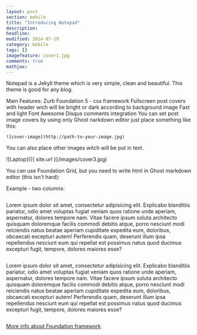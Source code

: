```yaml
---
layout: post
section: mobile
title: "Introducing Notepad"
description: 
headline: 
modified: 2014-07-19
category: mobile
tags: []
imagefeature: cover1.jpg
comments: true
mathjax: 
---
```


Notepad is a Jekyll theme which is very simple, clean and beautiful. This theme is good for any blog.

Main Features:
Zurb Foundation 5 - css framework
Fullscreen post covers with header wich will be bright or dark according to background image
Fast and light
Font Awesome
Disqus comments integration
You can set post image covers by using only Ghost narkdown editor just place something like this:

    ![cover-image](http://path-to-your-image.jpg)

You can also place other images witch will be put in text.

![Laptop]({{ site.url }}/images/cover3.jpg)

You can use Foundation Grid, but you need to write html in Ghost markdown editor (this isn't hard):

Example - two columns:

<div class="row">
    <div class="small-12 medium-6 columns">
        <p>Lorem ipsum dolor sit amet, consectetur adipisicing elit. Explicabo blanditiis pariatur, odio amet voluptas fugiat veniam quos ratione unde aperiam, aspernatur, dolores tempore nam. Vitae facere ipsum soluta architecto quisquam doloremque facilis commodi debitis atque, porro nesciunt modi reiciendis natus beatae aperiam cupiditate expedita eum, doloribus, obcaecati excepturi autem! Perferendis quam, deserunt illum ipsa repellendus nesciunt eum qui repellat est possimus natus quod ducimus excepturi fugit, tempore, dolores maiores esse?</p>
    </div>
    <div class="small-12 medium-6 columns">
        <p>Lorem ipsum dolor sit amet, consectetur adipisicing elit. Explicabo blanditiis pariatur, odio amet voluptas fugiat veniam quos ratione unde aperiam, aspernatur, dolores tempore nam. Vitae facere ipsum soluta architecto quisquam doloremque facilis commodi debitis atque, porro nesciunt modi reiciendis natus beatae aperiam cupiditate expedita eum, doloribus, obcaecati excepturi autem! Perferendis quam, deserunt illum ipsa repellendus nesciunt eum qui repellat est possimus natus quod ducimus excepturi fugit, tempore, dolores maiores esse?</p>
    </div>
</div>

[More info about Foundation framework](http://foundation.zurb.com/docs/)